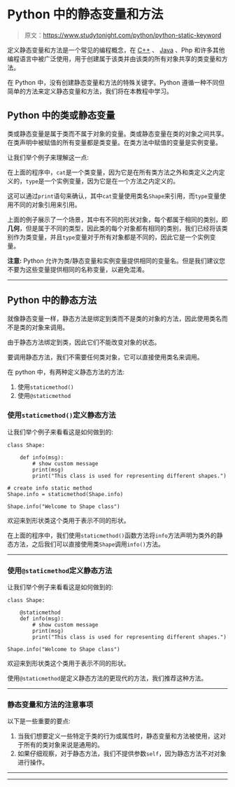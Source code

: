 # Python 中的静态变量和方法

> 原文：<https://www.studytonight.com/python/python-static-keyword>

定义静态变量和方法是一个常见的编程概念，在 [C++](/cpp/introduction-to-cpp.php) 、 [Java](/java/overview-of-java.php) 、Php 和许多其他编程语言中被广泛使用，用于创建属于该类并由该类的所有对象共享的类变量和方法。

在 Python 中，没有创建静态变量和方法的特殊关键字。Python 遵循一种不同但简单的方法来定义静态变量和方法，我们将在本教程中学习。

## Python 中的类或静态变量

类或静态变量是属于类而不属于对象的变量。类或静态变量在类的对象之间共享。在类声明中被赋值的所有变量都是类变量。在类方法中赋值的变量是实例变量。

让我们举个例子来理解这一点:

在上面的程序中，`cat`是一个类变量，因为它是在所有类方法之外和类定义之内定义的，`type`是一个实例变量，因为它是在一个方法之内定义的。

这可以通过`print`语句来确认，其中`cat`变量使用类名`Shape`来引用，而`type`变量使用不同的对象引用来引用。

上面的例子展示了一个场景，其中有不同的形状对象，每个都属于相同的类别，即**几何**，但是属于不同的类型，因此类的每个对象都有相同的类别，我们已经将该类别作为类变量，并且`type`变量对于所有对象都是不同的，因此它是一个实例变量。

**注意:** Python 允许为类/静态变量和实例变量提供相同的变量名。但是我们建议您不要为这些变量提供相同的名称变量，以避免混淆。

* * *

## Python 中的静态方法

就像静态变量一样，静态方法是绑定到类而不是类的对象的方法，因此使用类名而不是类的对象来调用。

由于静态方法绑定到类，因此它们不能改变对象的状态。

要调用静态方法，我们不需要任何类对象，它可以直接使用类名来调用。

在 python 中，有两种定义静态方法的方法:

1.  使用`staticmethod()`
2.  使用`@staticmethod`

### 使用`staticmethod()`定义静态方法

让我们举个例子来看看这是如何做到的:

```
class Shape:

    def info(msg):
        # show custom message
        print(msg)
        print("This class is used for representing different shapes.")

# create info static method
Shape.info = staticmethod(Shape.info)

Shape.info("Welcome to Shape class") 
```

欢迎来到形状类这个类用于表示不同的形状。

在上面的程序中，我们使用`staticmethod()`函数方法将`info`方法声明为类外的静态方法，之后我们可以直接使用类`Shape`调用`info()`方法。

* * *

### 使用`@staticmethod`定义静态方法

让我们举个例子来看看这是如何做到的:

```
class Shape:

    @staticmethod
    def info(msg):
        # show custom message
        print(msg)
        print("This class is used for representing different shapes.")

Shape.info("Welcome to Shape class") 
```

欢迎来到形状类这个类用于表示不同的形状。

使用`@staticmethod`是定义静态方法的更现代的方法，我们推荐这种方法。

* * *

### 静态变量和方法的注意事项

以下是一些重要的要点:

1.  当我们想要定义一些特定于类的行为或属性时，静态变量和方法被使用，这对于所有的类对象来说是通用的。
2.  如果仔细观察，对于静态方法，我们不提供参数`self`，因为静态方法不对对象进行操作。

* * *

* * *